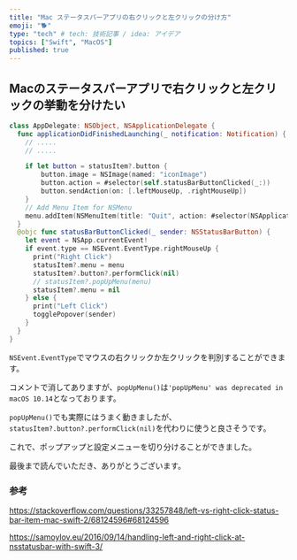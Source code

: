 ```yaml
---
title: "Mac ステータスバーアプリの右クリックと左クリックの分け方"
emoji: "🐕"
type: "tech" # tech: 技術記事 / idea: アイデア
topics: ["Swift", "MacOS"]
published: true
---
```


## Macのステータスバーアプリで右クリックと左クリックの挙動を分けたい

```swift:AppDelegate.swift
class AppDelegate: NSObject, NSApplicationDelegate {
  func applicationDidFinishedLaunching(_ notification: Notification) {
    // .....
    // .....

    if let button = statusItem?.button {
        button.image = NSImage(named: "iconImage")
        button.action = #selector(self.statusBarButtonClicked(_:))
        button.sendAction(on: [.leftMouseUp, .rightMouseUp])
    }
    // Add Menu Item for NSMenu
    menu.addItem(NSMenuItem(title: "Quit", action: #selector(NSApplication.terminate(_:)), keyEquivalent: "q"))
  }
  @objc func statusBarButtonClicked(_ sender: NSStatusBarButton) {
    let event = NSApp.currentEvent!
    if event.type == NSEvent.EventType.rightMouseUp {
      print("Right Click")
      statusItem?.menu = menu
      statusItem?.button?.performClick(nil)
      // statusItem?.popUpMenu(menu)
      statusItem?.menu = nil
    } else {
      print("Left Click")
      togglePopover(sender)
    }
  }
}
```

`NSEvent.EventType`でマウスの右クリックか左クリックを判別することができます。

コメントで消してありますが、`popUpMenu()`は`'popUpMenu' was deprecated in macOS 10.14`となっております。

`popUpMenu()`でも実際にはうまく動きましたが、
`statusItem?.button?.performClick(nil)`を代わりに使うと良さそうです。

これで、ポップアップと設定メニューを切り分けることができました。

最後まで読んでいただき、ありがとうございます。

### 参考

https://stackoverflow.com/questions/33257848/left-vs-right-click-status-bar-item-mac-swift-2/68124596#68124596

https://samoylov.eu/2016/09/14/handling-left-and-right-click-at-nsstatusbar-with-swift-3/

